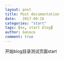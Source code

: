 ```yaml
---
layout: post
title: Post documentation
date:   2017-09-16
categories: "start"
tags: [ex, start blog]
author: Ganace
comment: true
---
```


开始blog目录测试页面start
